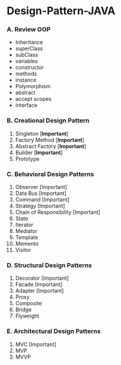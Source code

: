 # Design-Pattern-JAVA
### A. Review OOP
   - Inheritance
   - superClass
   - subClass
   - variables
   - constructor
   - methods
   - instance
   - Polymorphism
   - abstract
   - accept scopes
   - interface

### B. Creational Design Pattern
   1. Singleton [**Important**]
   2. Factory Method [**Important**]
   3. Abstract Factory [**Important**]
   4. Builder [**Important**]
   5. Prototype   

### C. Behavioral Design Patterns
   1. Observer [Important]
   2. Data Bus [Important]
   3. Command [Important]
   4. Strategy [Important]
   5. Chain of Responsibility [Important]
   6. State
   7. Iterator
   8. Mediator
   9. Template
   10. Memento
   11. Visitor

### D. Structural Design Patterns
   1. Decorator [Important]
   2. Facade [Important]
   3. Adapter [Important]
   4. Proxy
   5. Composite
   6. Bridge
   7. Flyweight

### E. Architectural Design Patterns
   1. MVC [Important]
   2. MVP
   3. MVVP

